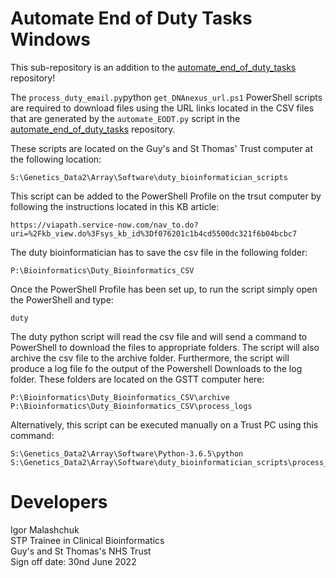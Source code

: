 # Automate End of Duty Tasks Windows

This sub-repository is an addition to the [automate_end_of_duty_tasks](https://github.com/moka-guys/automate_end_of_duty_tasks) repository!

The `process_duty_email.py`python  `get_DNAnexus_url.ps1` PowerShell scripts are required to download files using the URL links located in the CSV files that are generated by the `automate_EODT.py` script in the [automate_end_of_duty_tasks](https://github.com/moka-guys/automate_end_of_duty_tasks) repository.

These scripts are located on the Guy's and St Thomas' Trust computer at the following location: 

~~~
S:\Genetics_Data2\Array\Software\duty_bioinformatician_scripts
~~~

This script can be added to the PowerShell Profile on the trsut computer by following the instructions located in this KB article: 

~~~
https://viapath.service-now.com/nav_to.do?uri=%2Fkb_view.do%3Fsys_kb_id%3Df076201c1b4cd5500dc321f6b04bcbc7
~~~

The duty bioinformatician has to save the csv file in the following folder:

~~~
P:\Bioinformatics\Duty_Bioinformatics_CSV
~~~

Once the PowerShell Profile has been set up, to run the script simply open the PowerShell and type:

~~~
duty
~~~

The duty python script will read the csv file and will send a command to PowerShell to download the files to appropriate folders. The script will also archive the csv file to the archive folder. Furthermore, the script will produce a log file fo the output of the Powershell Downloads to the log folder. These folders are located on the GSTT computer here:

~~~
P:\Bioinformatics\Duty_Bioinformatics_CSV\archive
P:\Bioinformatics\Duty_Bioinformatics_CSV\process_logs
~~~

Alternatively, this script can be executed manually on a Trust PC using this command:

~~~
S:\Genetics_Data2\Array\Software\Python-3.6.5\python S:\Genetics_Data2\Array\Software\duty_bioinformatician_scripts\process_duty_email.py

~~~

# Developers
Igor Malashchuk <br />
STP Trainee in Clinical Bioinformatics <br />
Guy's and St Thomas's NHS Trust <br />
Sign off date: 30nd June 2022
